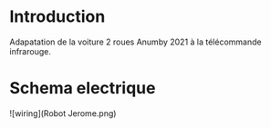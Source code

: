 # Introduction
Adapatation de la voiture 2 roues Anumby 2021 à la télécommande infrarouge.
# Schema electrique
![wiring](Robot Jerome.png)
